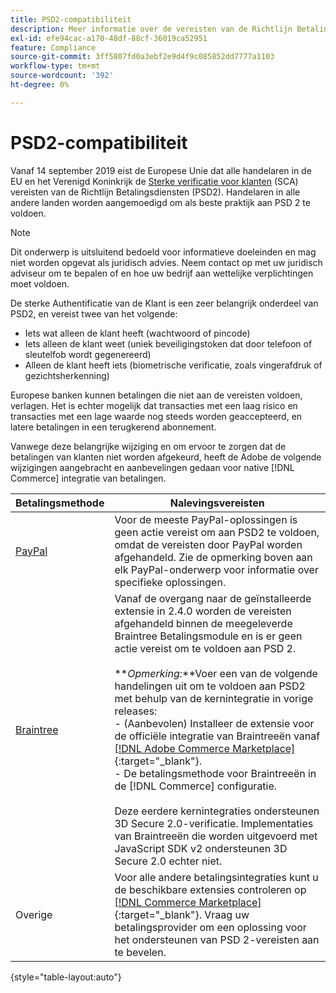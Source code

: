 ```yaml
---
title: PSD2-compatibiliteit
description: Meer informatie over de vereisten van de Richtlijn Betalingsdiensten (PSD2) die van invloed kunnen zijn op je winkel.
exl-id: efe94cac-a170-48df-88cf-36019ca52951
feature: Compliance
source-git-commit: 3ff5807fd0a3ebf2e9d4f9c085852dd7777a1103
workflow-type: tm+mt
source-wordcount: '392'
ht-degree: 0%

---
```


# PSD2-compatibiliteit

Vanaf 14 september 2019 eist de Europese Unie dat alle handelaren in de EU en het Verenigd Koninkrijk de [Sterke verificatie voor klanten](https://www.cardinalcommerce.com/content-hub/mandates/psd2-sca/understanding-psd2-sca) (SCA) vereisten van de Richtlijn Betalingsdiensten (PSD2). Handelaren in alle andere landen worden aangemoedigd om als beste praktijk aan PSD 2 te voldoen.

>[!NOTE]
>
>Dit onderwerp is uitsluitend bedoeld voor informatieve doeleinden en mag niet worden opgevat als juridisch advies. Neem contact op met uw juridisch adviseur om te bepalen of en hoe uw bedrijf aan wettelijke verplichtingen moet voldoen.

De sterke Authentificatie van de Klant is een zeer belangrijk onderdeel van PSD2, en vereist twee van het volgende:

- Iets wat alleen de klant heeft (wachtwoord of pincode)
- Iets alleen de klant weet (uniek beveiligingstoken dat door telefoon of sleutelfob wordt gegenereerd)
- Alleen de klant heeft iets (biometrische verificatie, zoals vingerafdruk of gezichtsherkenning)

Europese banken kunnen betalingen die niet aan de vereisten voldoen, verlagen. Het is echter mogelijk dat transacties met een laag risico en transacties met een lage waarde nog steeds worden geaccepteerd, en latere betalingen in een terugkerend abonnement.

Vanwege deze belangrijke wijziging en om ervoor te zorgen dat de betalingen van klanten niet worden afgekeurd, heeft de Adobe de volgende wijzigingen aangebracht en aanbevelingen gedaan voor native [!DNL Commerce] integratie van betalingen.

| Betalingsmethode | Nalevingsvereisten |
|--- |--- |
| [PayPal](../stores-purchase/paypal.md) | Voor de meeste PayPal-oplossingen is geen actie vereist om aan PSD2 te voldoen, omdat de vereisten door PayPal worden afgehandeld. Zie de opmerking boven aan elk PayPal-onderwerp voor informatie over specifieke oplossingen. |
| [Braintree](../stores-purchase/braintree.md) | Vanaf de overgang naar de geïnstalleerde extensie in 2.4.0 worden de vereisten afgehandeld binnen de meegeleverde Braintree Betalingsmodule en is er geen actie vereist om te voldoen aan PSD 2. <br /><br />**_Opmerking:_**Voer een van de volgende handelingen uit om te voldoen aan PSD2 met behulp van de kernintegratie in vorige releases:<br/>- (Aanbevolen) Installeer de extensie voor de officiële integratie van Braintreeën vanaf [[!DNL Adobe Commerce Marketplace]](https://marketplace.magento.com/catalogsearch/result/?q=braintree#q=braintree&amp;idx=m2_cloud_prod_default_products&amp;p=0&amp;nR%5Bvisibility_search%5D%5B%3D%5D%5B0%5D=1){:target=&quot;_blank&quot;}.<br/>- De betalingsmethode voor Braintreeën in de [!DNL Commerce] configuratie.<br/><br/>Deze eerdere kernintegraties ondersteunen 3D Secure 2.0-verificatie. Implementaties van Braintreeën die worden uitgevoerd met JavaScript SDK v2 ondersteunen 3D Secure 2.0 echter niet. |
| Overige | Voor alle andere betalingsintegraties kunt u de beschikbare extensies controleren op [[!DNL Commerce Marketplace]](https://marketplace.magento.com/extensions/payments-security/payment-integration.html?_ga=2.108129217.2105547619.1564067043-238341041.1564067043){:target=&quot;_blank&quot;}. Vraag uw betalingsprovider om een oplossing voor het ondersteunen van PSD 2-vereisten aan te bevelen. |

{style="table-layout:auto"}
